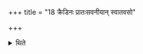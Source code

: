 +++
title = "18 क्रैडिनः प्रातःसवनीयान् स्वातवसो"

+++

<details><summary>थिते</summary>

क्रैडिनः प्रातःसवनीयान् । स्वातवसो माध्यं दिनीयान् । महाहविस्तार्तीयसवनिकान् १८
</details>

